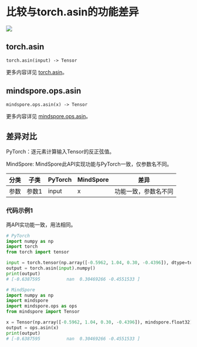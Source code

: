 # 比较与torch.asin的功能差异

<a href="https://gitee.com/mindspore/docs/blob/master/docs/mindspore/source_zh_cn/note/api_mapping/pytorch_diff/Asin.md" target="_blank"><img src="https://mindspore-website.obs.cn-north-4.myhuaweicloud.com/website-images/master/resource/_static/logo_source.png"></a>

## torch.asin

```text
torch.asin(input) -> Tensor
```

更多内容详见 [torch.asin](https://pytorch.org/docs/1.8.1/generated/torch.asin.html)。

## mindspore.ops.asin

```text
mindspore.ops.asin(x) -> Tensor
```

更多内容详见 [mindspore.ops.asin](https://mindspore.cn/docs/zh-CN/master/api_python/ops/mindspore.ops.asin.html)。

## 差异对比

PyTorch：逐元素计算输入Tensor的反正弦值。

MindSpore: MindSpore此API实现功能与PyTorch一致，仅参数名不同。

| 分类 | 子类  | PyTorch | MindSpore | 差异                 |
| ---- | ----- | ------- | --------- | -------------------- |
| 参数 | 参数1 | input   | x         | 功能一致，参数名不同 |

### 代码示例1

两API实功能一致，用法相同。

```python
# PyTorch
import numpy as np
import torch
from torch import tensor

input = torch.tensor(np.array([-0.5962, 1.04, 0.30, -0.4396]), dtype=torch.float32)
output = torch.asin(input).numpy()
print(output)
# [-0.6387595          nan  0.30469266 -0.4551533 ]

# MindSpore
import numpy as np
import mindspore
import mindspore.ops as ops
from mindspore import Tensor

x = Tensor(np.array([-0.5962, 1.04, 0.30, -0.4396]), mindspore.float32)
output = ops.asin(x)
print(output)
# [-0.6387595          nan  0.30469266 -0.4551533 ]
```

